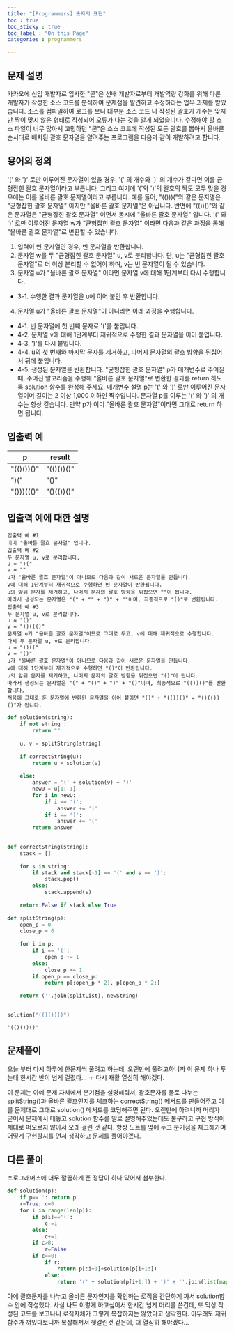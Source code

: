 ```yaml
---
title: "[Programmers] 숫자의 표현"
toc : true
toc_sticky : true
toc_label : "On this Page"
categories : programmers

---
```

## 문제 설명

카카오에 신입 개발자로 입사한 "콘"은 선배 개발자로부터 개발역량 강화를 위해 다른 개발자가 작성한 소스 코드를 분석하여 문제점을 발견하고 수정하라는 업무 과제를 받았습니다. 소스를 컴파일하여 로그를 보니 대부분 소스 코드 내 작성된 괄호가 개수는 맞지만 짝이 맞지 않은 형태로 작성되어 오류가 나는 것을 알게 되었습니다.
수정해야 할 소스 파일이 너무 많아서 고민하던 "콘"은 소스 코드에 작성된 모든 괄호를 뽑아서 올바른 순서대로 배치된 괄호 문자열을 알려주는 프로그램을 다음과 같이 개발하려고 합니다.

## 용어의 정의
'(' 와 ')' 로만 이루어진 문자열이 있을 경우, '(' 의 개수와 ')' 의 개수가 같다면 이를 균형잡힌 괄호 문자열이라고 부릅니다.
그리고 여기에 '('와 ')'의 괄호의 짝도 모두 맞을 경우에는 이를 올바른 괄호 문자열이라고 부릅니다.
예를 들어, "(()))("와 같은 문자열은 "균형잡힌 괄호 문자열" 이지만 "올바른 괄호 문자열"은 아닙니다.
반면에 "(())()"와 같은 문자열은 "균형잡힌 괄호 문자열" 이면서 동시에 "올바른 괄호 문자열" 입니다.
'(' 와 ')' 로만 이루어진 문자열 w가 "균형잡힌 괄호 문자열" 이라면 다음과 같은 과정을 통해 "올바른 괄호 문자열"로 변환할 수 있습니다.
1. 입력이 빈 문자열인 경우, 빈 문자열을 반환합니다. 
2. 문자열 w를 두 "균형잡힌 괄호 문자열" u, v로 분리합니다. 단, u는 "균형잡힌 괄호 문자열"로 더 이상 분리할 수 없어야 하며, v는 빈 문자열이 될 수 있습니다. 
3. 문자열 u가 "올바른 괄호 문자열" 이라면 문자열 v에 대해 1단계부터 다시 수행합니다. 
  * 3-1. 수행한 결과 문자열을 u에 이어 붙인 후 반환합니다. 
4. 문자열 u가 "올바른 괄호 문자열"이 아니라면 아래 과정을 수행합니다. 
  * 4-1. 빈 문자열에 첫 번째 문자로 '('를 붙입니다. 
  * 4-2. 문자열 v에 대해 1단계부터 재귀적으로 수행한 결과 문자열을 이어 붙입니다. 
  * 4-3. ')'를 다시 붙입니다. 
  * 4-4. u의 첫 번째와 마지막 문자를 제거하고, 나머지 문자열의 괄호 방향을 뒤집어서 뒤에 붙입니다. 
  * 4-5. 생성된 문자열을 반환합니다.
"균형잡힌 괄호 문자열" p가 매개변수로 주어질 때, 주어진 알고리즘을 수행해 "올바른 괄호 문자열"로 변환한 결과를 return 하도록 solution 함수를 완성해 주세요.
매개변수 설명
p는 '(' 와 ')' 로만 이루어진 문자열이며 길이는 2 이상 1,000 이하인 짝수입니다.
문자열 p를 이루는 '(' 와 ')' 의 개수는 항상 같습니다.
만약 p가 이미 "올바른 괄호 문자열"이라면 그대로 return 하면 됩니다.

## 입출력 예

|p	|result|
|---|---|
|"(()())()"|	"(()())()"|
|")("	|"()"|
|"()))((()"|	"()(())()"|

## 입출력 예에 대한 설명
```
입출력 예 #1
이미 "올바른 괄호 문자열" 입니다.
입출력 예 #2
두 문자열 u, v로 분리합니다.
u = ")("
v = ""
u가 "올바른 괄호 문자열"이 아니므로 다음과 같이 새로운 문자열을 만듭니다.
v에 대해 1단계부터 재귀적으로 수행하면 빈 문자열이 반환됩니다.
u의 앞뒤 문자를 제거하고, 나머지 문자의 괄호 방향을 뒤집으면 ""이 됩니다.
따라서 생성되는 문자열은 "(" + "" + ")" + ""이며, 최종적으로 "()"로 변환됩니다.
입출력 예 #3
두 문자열 u, v로 분리합니다.
u = "()"
v = "))((()"
문자열 u가 "올바른 괄호 문자열"이므로 그대로 두고, v에 대해 재귀적으로 수행합니다.
다시 두 문자열 u, v로 분리합니다.
u = "))(("
v = "()"
u가 "올바른 괄호 문자열"이 아니므로 다음과 같이 새로운 문자열을 만듭니다.
v에 대해 1단계부터 재귀적으로 수행하면 "()"이 반환됩니다.
u의 앞뒤 문자를 제거하고, 나머지 문자의 괄호 방향을 뒤집으면 "()"이 됩니다.
따라서 생성되는 문자열은 "(" + "()" + ")" + "()"이며, 최종적으로 "(())()"를 반환합니다.
처음에 그대로 둔 문자열에 반환된 문자열을 이어 붙이면 "()" + "(())()" = "()(())()"가 됩니다.
```


```python
def solution(string):
    if not string :
        return ""
    
    u, v = splitString(string)
    
    if correctString(u):
        return u + solution(v)
    
    else:
        answer = '(' + solution(v) + ')' 
        newU = u[1:-1]
        for i in newU:
            if i == '(':
                answer += ')'
            if i == ')':
                answer += '('
        return answer
            

def correctString(string):
    stack = []
    
    for s in string:
        if stack and stack[-1] == '(' and s == ')':
            stack.pop()
        else:
            stack.append(s)
        
    return False if stack else True
    
def splitString(p):
    open_p = 0
    close_p = 0
    
    for i in p:
        if i == '(':
            open_p += 1
        else:
            close_p += 1
        if open_p == close_p:
            return p[:open_p * 2], p[open_p * 2:]
    
    return (''.join(splitList), newString)
    
```


```python
solution("(()())()")
```




    '(()())()'



## 문제풀이
오늘 부터 다시 하루에 한문제씩 풀려고 하는데, 오랜만에 풀려고하니까 이 문제 하나 푸는데 한시간 반이 넘게 걸렸다... ㅜ 다시 재활 열심히 해야겠다.

이 문제는 아예 문제 자체에서 분기점을 설명해줘서, 괄호문자를 둘로 나누는 splitString()과 올바른 괄호인지를 체크하는 correctString() 메서드를 만들어주고 이를 문제대로 그대로 solution() 메서드를 코딩해주면 된다. 오랜만에 하려니까 머리가 굳어서 문제에서 대놓고 solution 함수를 말로 설명해주었는데도 불구하고 구현 방식이 제대로 떠오르지 않아서 오래 걸린 것 같다. 항상 노트를 옆에 두고 분기점을 체크해가며 어떻게 구현할지를 먼저 생각하고 문제를 풀어야겠다.

## 다른 풀이
프로그래머스에 너무 깔끔하게 푼 정답이 하나 있어서 첨부한다.


```python
def solution(p):
    if p=='': return p
    r=True; c=0
    for i in range(len(p)):
        if p[i]=='(': 
            c-=1
        else: 
            c+=1
        if c>0: 
            r=False
        if c==0:
            if r:
                return p[:i+1]+solution(p[i+1:])
            else:
                return '(' + solution(p[i+1:]) + ')' + ''.join(list(map(lambda x:'(' if x==')' else ')',p[1:i]) ))
```

아예 괄호문자를 나누고 올바른 문자인지를 확인하는 로직을 간단하게 짜서 solution함수 안에 작성했다. 사실 나도 이렇게 하고싶어서 한시간 넘게 머리를 쓴건데, 또 막상 작성된 코드를 보고나니 로직자체가 그렇게 복잡하지는 않았다고 생각한다. 아무래도 재귀함수가 껴있다보니까 복잡해져서 헷갈린것 같은데, 더 열심히 해야겠다...

